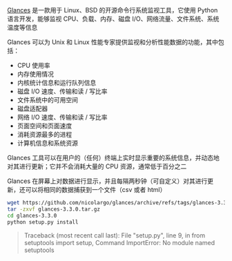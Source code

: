[Glances](https://github.com/nicolargo/glances) 是一款用于 Linux、BSD 的开源命令行系统监视工具，它使用 Python 语言开发，能够监视 CPU、负载、内存、磁盘 I/O、网络流量、文件系统、系统温度等信息

Glances 可以为 Unix 和 Linux 性能专家提供监视和分析性能数据的功能，其中包括：
- CPU 使用率
- 内存使用情况
- 内核统计信息和运行队列信息
- 磁盘 I/O 速度、传输和读 / 写比率
- 文件系统中的可用空间
- 磁盘适配器
- 网络 I/O 速度、传输和读 / 写比率
- 页面空间和页面速度
- 消耗资源最多的进程
- 计算机信息和系统资源

Glances 工具可以在用户的（任何）终端上实时显示重要的系统信息，并动态地对其进行更新；它并不会消耗大量的 CPU 资源，通常低于百分之二

Glances 在屏幕上对数据进行显示，并且每隔两秒钟（可自定义）对其进行更新，还可以将相同的数据捕获到一个文件（csv 或者 html）
```bash
wget https://github.com/nicolargo/glances/archive/refs/tags/glances-3.3.0.tar.gz
tar -zxvf glances-3.3.0.tar.gz
cd glances-3.3.0
python setup.py install
```
> Traceback (most recent call last):
File "setup.py", line 9, in <module>
from setuptools import setup, Command
ImportError: No module named setuptools

